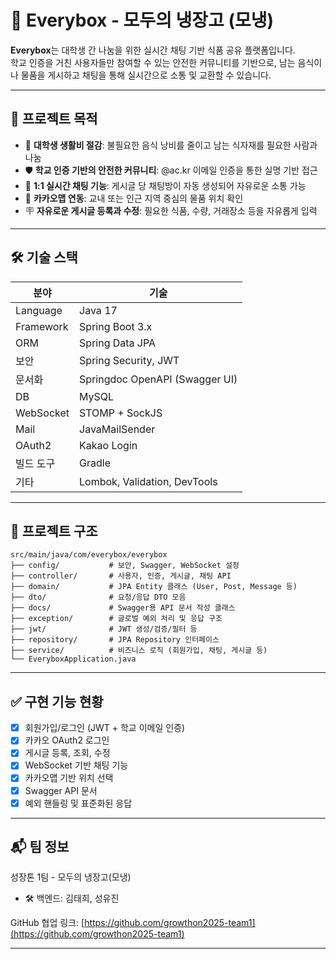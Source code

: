 
# 🎁 Everybox - 모두의 냉장고 (모냉)

**Everybox**는 대학생 간 나눔을 위한 실시간 채팅 기반 식품 공유 플랫폼입니다.  
학교 인증을 거친 사용자들만 참여할 수 있는 안전한 커뮤니티를 기반으로, 남는 음식이나 물품을 게시하고 채팅을 통해 실시간으로 소통 및 교환할 수 있습니다.

---

## 🎯 프로젝트 목적

- 🌱 **대학생 생활비 절감**: 불필요한 음식 낭비를 줄이고 남는 식자재를 필요한 사람과 나눔
- 🛡 **학교 인증 기반의 안전한 커뮤니티**: @ac.kr 이메일 인증을 통한 실명 기반 접근
- 💬 **1:1 실시간 채팅 기능**: 게시글 당 채팅방이 자동 생성되어 자유로운 소통 가능
- 📍 **카카오맵 연동**: 교내 또는 인근 지역 중심의 물품 위치 확인
- 🪧 **자유로운 게시글 등록과 수정**: 필요한 식품, 수량, 거래장소 등을 자유롭게 입력

---

## 🛠 기술 스택

| 분야        | 기술 |
|-------------|------|
| Language    | Java 17 |
| Framework   | Spring Boot 3.x |
| ORM         | Spring Data JPA |
| 보안       | Spring Security, JWT |
| 문서화      | Springdoc OpenAPI (Swagger UI) |
| DB          | MySQL |
| WebSocket   | STOMP + SockJS |
| Mail        | JavaMailSender |
| OAuth2      | Kakao Login |
| 빌드 도구   | Gradle |
| 기타        | Lombok, Validation, DevTools |

---

## 📁 프로젝트 구조

```
src/main/java/com/everybox/everybox
├── config/           # 보안, Swagger, WebSocket 설정
├── controller/       # 사용자, 인증, 게시글, 채팅 API
├── domain/           # JPA Entity 클래스 (User, Post, Message 등)
├── dto/              # 요청/응답 DTO 모음
├── docs/             # Swagger용 API 문서 작성 클래스
├── exception/        # 글로벌 예외 처리 및 응답 구조
├── jwt/              # JWT 생성/검증/필터 등
├── repository/       # JPA Repository 인터페이스
├── service/          # 비즈니스 로직 (회원가입, 채팅, 게시글 등)
└── EveryboxApplication.java
```

---

## ✅ 구현 기능 현황

- [x] 회원가입/로그인 (JWT + 학교 이메일 인증)
- [x] 카카오 OAuth2 로그인
- [x] 게시글 등록, 조회, 수정
- [x] WebSocket 기반 채팅 기능
- [x] 카카오맵 기반 위치 선택
- [x] Swagger API 문서
- [x] 예외 핸들링 및 표준화된 응답

---

## 📬 팀 정보

성장톤 1팀 - 모두의 냉장고(모냉)
- 🛠 백엔드: 김태희, 성유진

GitHub 협업 링크: [https://github.com/growthon2025-team1](https://github.com/growthon2025-team1)

---
